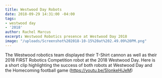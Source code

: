 ```yaml
---
title: Westwood Day Robots
date: 2018-09-29 14:31:00 -04:00
tags:
- westwood day
- '2018'
author: Rachel Marcus
excerpt: Westwood Robotics presence at Westwood Day 2018
image: "/uploads/Screenshot%202018-10-15%20at%202.49.09%20PM.png"
---
```


The Westwood robotics team displayed their T-Shirt cannon as well as their 2018 FIRST Robotics Competition robot at the 2018 Westwood Day. Here is a short clip highlighting the success of both robots at Westwood Day and the Homecoming football game (https://youtu.be/SIonkeHiJeM)
 
